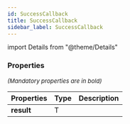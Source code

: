 ```yaml
---
id: SuccessCallback
title: SuccessCallback
sidebar_label: SuccessCallback
---
```


import Details from "@theme/Details"




### Properties

<font size="2"><i>(Mandatory properties are in bold)</i></font>

| Properties | Type | Description |
| --------- | ---- | ----------- |
| **result** | T |  |


